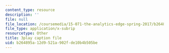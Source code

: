 ```yaml
---
content_type: resource
description: ''
file: null
file_location: /coursemedia/15-071-the-analytics-edge-spring-2017/b264895a12d9521a902fde10b4b505be_8p_4qP03AM0.vtt
file_type: application/x-subrip
resourcetype: Other
title: 3play caption file
uid: b264895a-12d9-521a-902f-de10b4b505be
---
```

